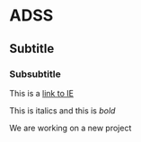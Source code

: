 # ADSS
## Subtitle
### Subsubtitle
This is a [link to IE](https://ie.edu)

This is italics and this is *bold*

We are working on a new project
